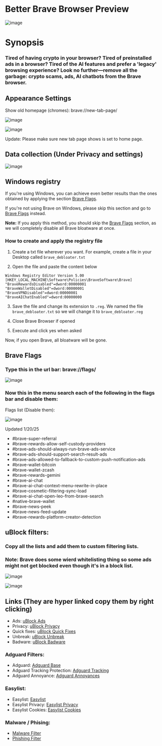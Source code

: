 # Better Brave Browser  Preview
![image](https://github.com/user-attachments/assets/f61dedeb-80f5-4742-bef1-6a69087b3a2d)


# Synopsis


### Tired of having crypto in your browser? Tired of preinstalled ads in a browser? Tired of the AI features and prefer a 'legacy' browsing experience? Look no further—remove all the garbage: crypto scams, ads, AI chatbots from the Brave browser.


## Appearance Settings

Show old homepage (chromes): brave://new-tab-page/

![image](https://github.com/user-attachments/assets/454036d3-a101-4d9a-aac1-bf9b917aa1af)


![image](https://github.com/user-attachments/assets/ce502c25-43a7-4969-8d7e-7baf8c3bd6b3)

Update: Please make sure new tab page shows is set to home page.


## Data collection (Under Privacy and settings)

![image](https://github.com/user-attachments/assets/05f94aed-d9ae-4fef-b589-bd222f6103c0)

## Windows registry

If you're using Windows, you can achieve even better results than the ones obtained by applying the section [Brave Flags](#brave-flags).

If you're not using Brave on Windows, please skip this section and go to [Brave Flags](#brave-flags) instead.

**Note:** If you apply this method, you should skip the [Brave Flags](#brave-flags) section, as we will completely disable all Brave bloatware at once.

### How to create and apply the registry file

1. Create a txt file wherever you want. For example, create a file in your Desktop called `brave_debloater.txt`

2. Open the file and paste the content below

```reg
Windows Registry Editor Version 5.00
[HKEY_LOCAL_MACHINE\Software\Policies\BraveSoftware\Brave]
"BraveRewardsDisabled"=dword:00000001
"BraveWalletDisabled"=dword:00000001
"BraveVPNDisabled"=dword:00000001
"BraveAIChatEnabled"=dword:00000000
```

3. Save the file and change its extension to `.reg`. We named the file `brave_debloater.txt` so we will change it to `brave_debloater.reg`

4. Close Brave Browser if opened

5. Execute and click yes when asked

Now, if you open Brave, all bloatware will be gone.

## Brave Flags
### Type this in the url bar: brave://flags/

![image](https://github.com/user-attachments/assets/15763528-b20b-4ba1-aa3e-5fd0e99c1106)

### Now this in the menu search each of the following in the flags bar and disable them:

Flags list (Disable them):

![image](https://github.com/user-attachments/assets/d39d10d2-5c3c-42c5-b6ac-90b4aafc3478)

Updated 1/20/25
- #brave-super-referral
- #brave-rewards-allow-self-custody-providers
- #brave-ads-should-always-run-brave-ads-service
- #brave-ads-should-support-search-result-ads
- #brave-ads-allowed-to-fallback-to-custom-push-notification-ads
- #brave-wallet-bitcoin
- #brave-wallet-zcash
- #brave-rewards-gemini
- #brave-ai-chat
- #brave-ai-chat-context-menu-rewrite-in-place
- #brave-cosmetic-filtering-sync-load
- #brave-ai-chat-open-leo-from-brave-search
- #native-brave-wallet
- #brave-news-peek
- #brave-news-feed-update
- #brave-rewards-platform-creator-detection

## uBlock filters:

### Copy all the lists and add them to custom filtering lists.
### Note: Brave does some wierd whitelisting thing so some ads might not get blocked even though it's in a block list.

![image](https://github.com/user-attachments/assets/ad43d99c-c330-47e1-8593-54b6de5a2d29)


![image](https://github.com/user-attachments/assets/3810ed7f-811b-43c7-927d-d0503af18155)

## Links (They are hyper linked copy them by right clicking)
- Ads: [uBlock Ads](https://raw.githubusercontent.com/uBlockOrigin/uAssets/refs/heads/master/filters/filters.txt)  
- Privacy: [uBlock Privacy](https://raw.githubusercontent.com/uBlockOrigin/uAssets/refs/heads/master/filters/privacy.txt)  
- Quick fixes: [uBlock Quick Fixes](https://raw.githubusercontent.com/uBlockOrigin/uAssets/refs/heads/master/filters/quick-fixes.txt)  
- Unbreak: [uBlock Unbreak](https://raw.githubusercontent.com/uBlockOrigin/uAssets/refs/heads/master/filters/unbreak.txt)  
- Badware: [uBlock Badware](https://raw.githubusercontent.com/uBlockOrigin/uAssets/refs/heads/master/filters/badware.txt)  

### Adguard Filters:

- Adguard: [Adguard Base](https://raw.githubusercontent.com/AdguardTeam/FiltersRegistry/master/filters/filter_2_Base/filter.txt)  
- Adguard Tracking Protection: [Adguard Tracking](https://raw.githubusercontent.com/AdguardTeam/FiltersRegistry/master/filters/filter_3_Spyware/filter.txt)  
- Adguard Annoyance: [Adguard Annoyances](https://raw.githubusercontent.com/AdguardTeam/FiltersRegistry/master/filters/filter_14_Annoyances/filter.txt)  

### Easylist:

- Easylist: [Easylist](https://easylist.to/easylist/easylist.txt)  
- Easylist Privacy: [Easylist Privacy](https://easylist.to/easylist/easyprivacy.txt)  
- Easylist Cookies: [Easylist Cookies](https://secure.fanboy.co.nz/fanboy-cookiemonster.txt)  

### Malware / Phising:

- [Malware Filter](https://malware-filter.gitlab.io/malware-filter/urlhaus-filter.txt)  
- [Phishing Filter](https://malware-filter.gitlab.io/malware-filter/phishing-filter.txt)




